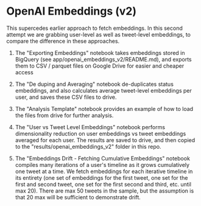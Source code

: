 





# OpenAI Embeddings (v2)

This supercedes earlier approach to fetch embeddings. In this second attempt we are grabbing user-level as well as tweet-level embeddings, to compare the difference in these approaches.

 1. The "Exporting Embeddings" notebook takes embeddings stored in BigQuery (see app/openai_embeddings_v2/README.md), and exports them to CSV / parquet files on Google Drive for easier and cheaper access


  2. The "De duping and Averaging" notebook de-duplicates status embeddings, and also calculates average tweet-level embeddings per user, and saves these CSV files to drive.


  3. The "Analysis Template" notebook provides an example of how to load the files from drive for further analysis.

  4. The "User vs Tweet Level Embeddings" notebook performs dimensionality reduction on user embeddings vs tweet embeddings averaged for each user. The results are saved to drive, and then copied to the "results/openai_embeddings_v2" folder in this repo.

  5. The "Embeddings Drift - Fetching Cumulative Embeddings" notebook compiles many iterations of a user's timeline as it grows cumulatively one tweet at a time. We fetch embeddings for each iterative timeline in its entirety (one set of embeddings for the first tweet, one set for the first and second tweet, one set for the first second and third, etc. until max 20). There are max 50 tweets in the sample, but the assumption is that 20 max will be sufficient to demonstrate drift.
